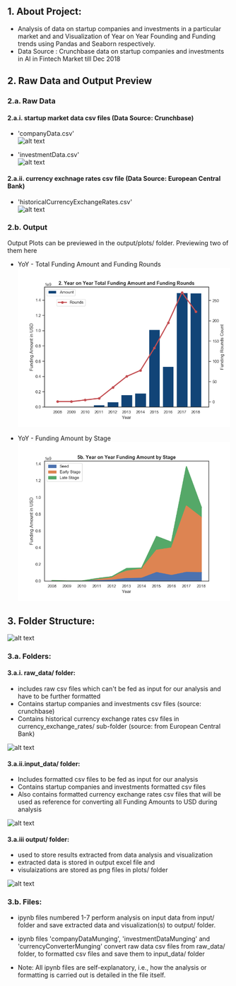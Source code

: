 ## 1. About Project:
- Analysis of data on startup companies and investments in a particular market and and Visualization of Year on Year Founding and Funding trends using Pandas and Seaborn respectively.
- Data Source : Crunchbase data on startup companies and investments in AI in Fintech Market till Dec 2018


## 2. Raw Data and Output Preview

### 2.a. Raw Data

#### 2.a.i. startup market data csv files (Data Source: Crunchbase)

* 'companyData.csv'<br>
![alt text](https://i.imgur.com/j5ma2DL.png)<br>

* 'investmentData.csv'<br>
![alt text](https://i.imgur.com/ACn8HOF.png)<br>

#### 2.a.ii. currency exchnage rates csv file (Data Source: European Central Bank)

* 'historicalCurrencyExchangeRates.csv'<br>
![alt text](https://i.imgur.com/iYY6Bcs.png)<br>

### 2.b. Output

Output Plots can be previewed in the output/plots/ folder. Previewing two of them here<br>

* YoY - Total Funding Amount and Funding Rounds<br>
![alt text](https://raw.githubusercontent.com/pawankumargali/startupDataAnalysis/master/output/plots/2_YoY-Total_Funding_Rounds.png)<br>

* YoY - Funding Amount by Stage<br>
![alt text](https://raw.githubusercontent.com/pawankumargali/startupDataAnalysis/master/output/plots/5b_YoY-Funding_Amount_by_Stage.png)<br>
    


## 3. Folder Structure:<br>

![alt text](https://i.imgur.com/ydw3bJO.png)<br>

### 3.a. Folders:

#### 3.a.i. raw_data/  folder:
- includes raw csv files which can't be fed as input for our analysis and have to be further formatted
- Contains startup companies and investments csv files (source: crunchbase)
- Contains  historical currency exchange rates csv files in currency_exchange_rates/ sub-folder (source: from European Central Bank)<br>

![alt text](https://i.imgur.com/3ii4vFO.png)<br>


#### 3.a.ii.input_data/ folder:
- Includes formatted csv files to be fed as input for our analysis
- Contains startup companies and investments formatted csv files
- Also contains formatted currency exchange rates csv files that will be used as reference for
converting all Funding Amounts to USD during analysis<br>

![alt text](https://i.imgur.com/GF06VXd.png)<br>


#### 3.a.iii output/ folder:
- used to store results extracted from data analysis and visualization
- extracted data is stored in output excel file and 
- visulaizations are stored as png files in plots/ folder<br>

![alt text](https://i.imgur.com/Of7E938.png)<br>


### 3.b. Files:

- ipynb files numbered 1-7 perform analysis on input data from input/ folder and 
save extracted data and visualization(s) to output/ folder. 

- ipynb files 'companyDataMunging', 'investmentDataMunging' and 'currencyConverterMunging'
convert raw data csv files from raw_data/ folder, to formatted csv files and save them to input_data/ folder

* Note: All ipynb files are self-explanatory, i.e., how the analysis or formatting is carried out is detailed in the file itself.